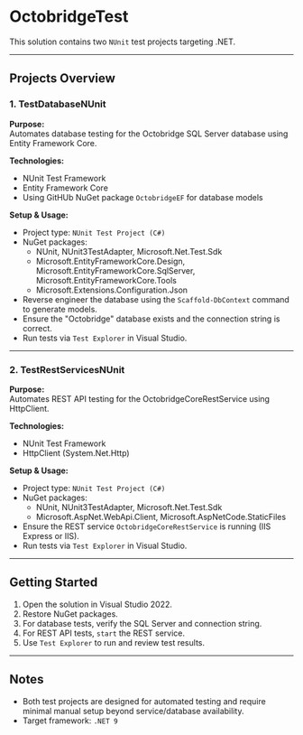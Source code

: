 # OctobridgeTest

This solution contains two `NUnit` test projects targeting .NET.

---

## Projects Overview

### 1. TestDatabaseNUnit

**Purpose:**  
Automates database testing for the Octobridge SQL Server database using Entity Framework Core.  

**Technologies:**  
- NUnit Test Framework  
- Entity Framework Core  
- Using GitHUb NuGet package `OctobridgeEF` for database models  

**Setup & Usage:**  
- Project type: `NUnit Test Project (C#)`  
- NuGet packages:  
  - NUnit, NUnit3TestAdapter, Microsoft.Net.Test.Sdk  
  - Microsoft.EntityFrameworkCore.Design, Microsoft.EntityFrameworkCore.SqlServer, Microsoft.EntityFrameworkCore.Tools  
  - Microsoft.Extensions.Configuration.Json  
- Reverse engineer the database using the `Scaffold-DbContext` command to generate models.  
- Ensure the "Octobridge" database exists and the connection string is correct.  
- Run tests via `Test Explorer` in Visual Studio.  

---

### 2. TestRestServicesNUnit

**Purpose:**  
Automates REST API testing for the OctobridgeCoreRestService using HttpClient.  

**Technologies:**  
- NUnit Test Framework  
- HttpClient (System.Net.Http)  

**Setup & Usage:**  
- Project type: `NUnit Test Project (C#)`  
- NuGet packages:  
  - NUnit, NUnit3TestAdapter, Microsoft.Net.Test.Sdk  
  - Microsoft.AspNet.WebApi.Client, Microsoft.AspNetCode.StaticFiles  
- Ensure the REST service `OctobridgeCoreRestService` is running (IIS Express or IIS).  
- Run tests via `Test Explorer` in Visual Studio.  

---

## Getting Started

1. Open the solution in Visual Studio 2022.  
2. Restore NuGet packages.  
3. For database tests, verify the SQL Server and connection string.  
4. For REST API tests, `start` the REST service.  
5. Use `Test Explorer` to run and review test results.  

---

## Notes

- Both test projects are designed for automated testing and require minimal manual setup beyond service/database availability.  
- Target framework: `.NET 9`  